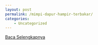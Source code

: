 ```yaml
---
layout: post
permalink: /mimpi-dapur-hampir-terbakar/
categories:
    - Uncategorized
---
```


[Baca Selengkapnya](/08)